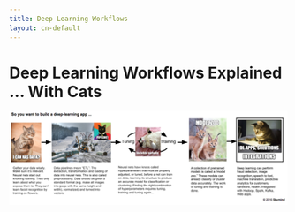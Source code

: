 ```yaml
---
title: Deep Learning Workflows
layout: cn-default
---
```


# Deep Learning Workflows Explained ... With Cats

![Alt text](./img/dl-workflow-cats.png) 

